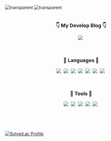 ![transparent](https://capsule-render.vercel.app/api?type=transparent&fontColor=5BBD5B&text=Nice%20to%20meet%20you&height=75&fontSize=45)
![transparent](https://capsule-render.vercel.app/api?type=transparent&fontColor=5BBD5B&text=I'm%20Lee%20Jisu%20&height=85&fontSize=85)
<br>
<br>

<h3 align="center">👇 My Develop Blog 👇</h3>
<p align="center">
  <a href="https://codingismylife.tistory.com"><img src="https://img.shields.io/badge/지수의%20코딩%20발자국-FF3399?style=flat-square&logo=Tistory&logoColor=white&link=https://codingismylife.tistory.com"/></a>&nbsp
</p>
<br>
<h3 align="center">🌱 Languages 🌱</h3>
<p align="center">
  <img src="https://img.shields.io/badge/Java-007396?style=flat-square&logo=Java&logoColor=white"/></a>&nbsp
  <img src="https://img.shields.io/badge/C-A8B9CC?style=flat-square&logo=C&logoColor=white"/></a>&nbsp 
  <img src="https://img.shields.io/badge/C++-00599C?style=flat-square&logo=C++&logoColor=white"/></a>&nbsp
  <img src="https://img.shields.io/badge/HTML5-E34F26?style=flat-square&logo=HTML5&logoColor=white"/></a>&nbsp
  <img src="https://img.shields.io/badge/CSS3-1572B6?style=flat-square&logo=CSS&logoColor=white"/></a>&nbsp
  <img src="https://img.shields.io/badge/javascript-F7DF1E?style=flat-square&logo=javascript&logoColor=black"/></a>&nbsp
   <img src="https://img.shields.io/badge/PHP-777BB4?style=flat-square&logo=PHP&logoColor=white"/></a>&nbsp 
</p><br>
<h3 align="center">🔧 Tools 🔧</h3>
<p align="center">
  <img src="https://img.shields.io/badge/Eclipse IDE-2C2255?style=flat-square&logo=Eclipse IDE&logoColor=white"/></a>&nbsp
  <img src="https://img.shields.io/badge/Android Studio-3DDC84?style=flat-square&logo=Android Studio&logoColor=white"/></a>&nbsp
  <img src="https://img.shields.io/badge/Visual Studio-5C2D91?style=flat-square&logo=Visual Studio&logoColor=white"/></a>&nbsp 
  <img src="https://img.shields.io/badge/Visual Studio Code-007ACC?style=flat-square&logo=Visual Studio&logoColor=white"/></a>&nbsp
  <img src="https://img.shields.io/badge/Github-000000?style=flat-square&logo=Github&logoColor=white"/></a>&nbsp
</p>
<br><br><br>

[![Solved.ac Profile](http://mazassumnida.wtf/api/generate_badge?boj=ljslove0617)](https://solved.ac/ljslove0617)
